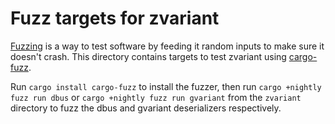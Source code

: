 # Fuzz targets for zvariant

[Fuzzing](https://en.wikipedia.org/wiki/Fuzzing) is a way to test software by feeding it random
inputs to make sure it doesn't crash. This directory contains targets to test zvariant using
[cargo-fuzz](https://github.com/rust-fuzz/cargo-fuzz).

Run `cargo install cargo-fuzz` to install the fuzzer, then run `cargo +nightly fuzz run dbus` or
`cargo +nightly fuzz run gvariant` from the `zvariant` directory to fuzz the dbus and gvariant
deserializers respectively.
